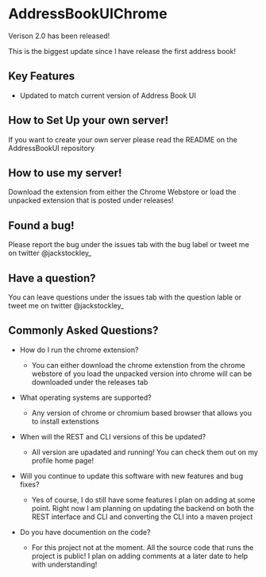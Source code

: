 # AddressBookUIChrome
Verison 2.0 has been released!

This is the biggest update since I have release the first address book!

## Key Features
 - Updated to match current version of Address Book UI
 
 ## How to Set Up your own server!
  If you want to create your own server please read the README on the AddressBookUI repository
  
 ## How to use my server!
  Download the extension from either the Chrome Webstore or load the unpacked extension that is posted under releases!
  
 ## Found a bug!
  Please report the bug under the issues tab with the bug label or tweet me on twitter @jackstockley_
 
 ## Have a question?
  You can leave questions under the issues tab with the question lable or tweet me on twitter @jackstockley_
  
 ## Commonly Asked Questions?
  - How do I run the chrome extension?
    - You can either download the chrome extenstion from the chrome webstore of you load the unpacked version into chrome will can be downloaded under the releases tab
 
 - What operating systems are supported?
   - Any version of chrome or chromium based browser that allows you to install extenstions
   
- When will the REST and CLI versions of this be updated?
  - All version are upadated and running! You can check them out on my profile home page!
  
- Will you continue to update this software with new features and bug fixes?
  - Yes of course, I do still have some features I plan on adding at some point. Right now I am planning on updating the backend on both the REST interface and CLI and converting the CLI into a maven project
  
- Do you have documention on the code?
  - For this project not at the moment. All the source code that runs the project is public! I plan on adding comments at a later date to help with understanding!
